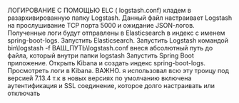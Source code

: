 ЛОГИРОВАНИЕ С ПОМОЩЬЮ ELC
( logstash.conf) кладем в разархивированную папку Logstash.
Данный файл настраивает Logstash на прослушивание TCP порта 5000 и ожидание JSON-логов. Полученные логи будут отправлены в Elasticsearch в индекс с именем spring-boot-logs.
Запустить Elasticsearch.
Запустить Logstash командой bin\logstash -f ВАШ_ПУТЬ\logstash.conf внеся абсолютный путь до файла, который внутри папки logstash
Запустить Spring Boot приложение.
Открыть Kibana и создать индекс spring-boot-logs.
Просмотреть логи в Kibana.
ВАЖНО. я использовал всю эту троицу под версией 7.13.4 т.к в новых версиях по умолчанию включена аутентификация и SSL соединение, которое долго настраивать или отключать
